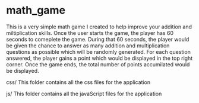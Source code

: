 # math_game

This is a very simple math game I created to help improve your addition and miltiplication skills. Once the user starts the game, the player has 60 seconds to comeplete the game. During that 60 seconds, the player would be given the chance to answer as many addition and multiplication questions as possible which will be randomly generated. For each question answered, the player gains a point which would be displayed in the top right corner. Once the game ends, the total number of points accumilated would be displayed.

css/ This folder contains all the css files for the application

js/  This folder contains all the javaScript files for the application 
